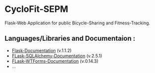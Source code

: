 # CycloFit-SEPM

Flask-Web Application for public Bicycle-Sharing and Fitness-Tracking.

## Languages/Libraries and Documentaion :
* [Flask-Documentation](https://flask.palletsprojects.com/en/1.1.x/) (v.1.1.2)
* [FLask-SQLAlchemy-Documentation](https://flask-sqlalchemy.palletsprojects.com/en/2.x/) (v.2.5.1)
* [FLask-WTForms-Documentation](https://flask-wtf.readthedocs.io/en/stable/) (v.0.14.3)
* ...
